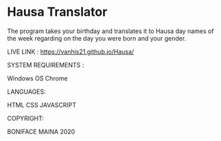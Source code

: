 # Hausa Translator

The program takes your birthday and translates it to Hausa day names of the week regarding on the day you were born and your gender.


LIVE LINK : https://vanhis21.github.io/Hausa/

SYSTEM REQUIREMENTS :


Windows OS 
Chrome

LANGUAGES:


HTML
CSS
JAVASCRIPT

COPYRIGHT:


BONIFACE MAINA 2020
